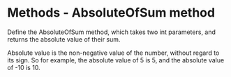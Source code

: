# Methods - AbsoluteOfSum method
Define the AbsoluteOfSum method, which takes two int parameters, and returns the absolute value of their sum.

Absolute value is the non-negative value of the number, without regard to its sign. So for example, the absolute value of 5 is 5, and the absolute value of -10 is 10.